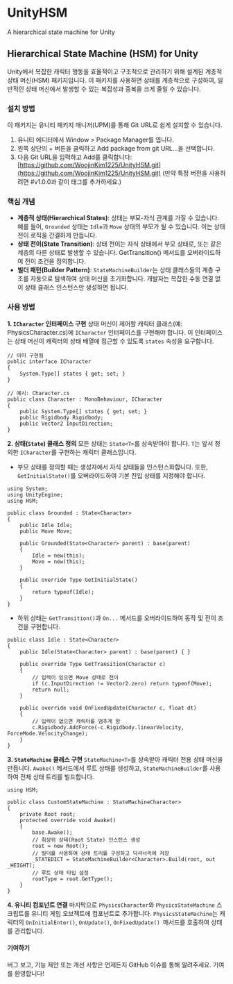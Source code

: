 # UnityHSM
A hierarchical state machine for Unity


## Hierarchical State Machine (HSM) for Unity
Unity에서 복잡한 캐릭터 행동을 효율적이고 구조적으로 관리하기 위해 설계된 계층적 상태 머신(HSM) 패키지입니다. 
이 패키지를 사용하면 상태를 계층적으로 구성하여, 일반적인 상태 머신에서 발생할 수 있는 복잡성과 중복을 크게 줄일 수 있습니다.

### 설치 방법
이 패키지는 유니티 패키지 매니저(UPM)를 통해 Git URL로 쉽게 설치할 수 있습니다.
1. 유니티 에디터에서 Window > Package Manager를 엽니다.
2. 왼쪽 상단의 + 버튼을 클릭하고 Add package from git URL...을 선택합니다.
3. 다음 Git URL을 입력하고 Add를 클릭합니다:[https://github.com/WoojinKim1225/UnityHSM.git](https://github.com/WoojinKim1225/UnityHSM.git)
(만약 특정 버전을 사용하려면 #v1.0.0과 같이 태그를 추가하세요.)

### 핵심 개념
- __계층적 상태(Hierarchical States)__: 상태는 부모-자식 관계를 가질 수 있습니다.  예를 들어, `Grounded` 상태는 `Idle`과 `Move` 상태의 부모가 될 수 있습니다. 이는 상태 전이 로직을 간결하게 만듭니다.
- __상태 전이(State Transition)__: 상태 전이는 자식 상태에서 부모 상태로, 또는 같은 계층의 다른 상태로 발생할 수 있습니다. GetTransition() 메서드를 오버라이드하여 전이 조건을 정의합니다.
- __빌더 패턴(Builder Pattern)__: `StateMachineBuilder`는 상태 클래스들의 계층 구조를 자동으로 탐색하여 상태 머신을 초기화합니다. 개발자는 복잡한 수동 연결 없이 상태 클래스 인스턴스만 생성하면 됩니다.

### 사용 방법
__1. `ICharacter` 인터페이스 구현__
상태 머신이 제어할 캐릭터 클래스(예: PhysicsCharacter.cs)에 `ICharacter` 인터페이스를 구현해야 합니다. 이 인터페이스는 상태 머신이 캐릭터의 상태 배열에 접근할 수 있도록 `states` 속성을 요구합니다.
```
// 이미 구현됨
public interface ICharacter
{
    System.Type[] states { get; set; }
}
```
```
// 예시: Character.cs
public class Character : MonoBehaviour, ICharacter
{
    public System.Type[] states { get; set; }
    public Rigidbody Rigidbody;
    public Vector2 InputDirection;
}
```
__2. 상태(`State`) 클래스 정의__
모든 상태는 `State<T>`를 상속받아야 합니다. `T`는 앞서 정의한 `ICharacter`를 구현하는 캐릭터 클래스입니다. 
- 부모 상태를 정의할 때는 생성자에서 자식 상태들을 인스턴스화합니다. 또한, `GetInitialState()`를 오버라이드하여 기본 진입 상태를 지정해야 합니다.
```
using System;
using UnityEngine;
using HSM;

public class Grounded : State<Character>
{
    public Idle Idle;
    public Move Move;

    public Grounded(State<Character> parent) : base(parent)
    {
        Idle = new(this);
        Move = new(this);
    }

    public override Type GetInitialState()
    {
        return typeof(Idle);
    }
}
```
- 하위 상태는 `GetTransition()`과 `On...` 메서드를 오버라이드하여 동작 및 전이 조건을 구현합니다.
```
public class Idle : State<Character>
{
    public Idle(State<Character> parent) : base(parent) { }

    public override Type GetTransition(Character c)
    {
        // 입력이 있으면 Move 상태로 전이
        if (c.InputDirection != Vector2.zero) return typeof(Move);
        return null;
    }

    public override void OnFixedUpdate(Character c, float dt)
    {
        // 입력이 없으면 캐릭터를 멈추게 함
        c.Rigidbody.AddForce(-c.Rigidbody.linearVelocity, ForceMode.VelocityChange);
    }
}
```

__3. `StateMachine` 클래스 구현__
`StateMachine<T>`를 상속받아 캐릭터 전용 상태 머신을 만듭니다. `Awake()` 메서드에서 루트 상태를 생성하고, `StateMachineBuilder`를 사용하여 전체 상태 트리를 빌드합니다.
```
using HSM;

public class CustomStateMachine : StateMachineCharacter>
{
    private Root root;
    protected override void Awake()
    {
        base.Awake();
        // 최상위 상태(Root State) 인스턴스 생성
        root = new Root();
        // 빌더를 사용하여 상태 트리를 구성하고 딕셔너리에 저장
        _STATEDICT = StateMachineBuilder<Character>.Build(root, out _HEIGHT);
        // 루트 상태 타입 설정
        rootType = root.GetType();
    }
}
```

__4. 유니티 컴포넌트 연결__
마지막으로 `PhysicsCharacter`와 `PhysicsStateMachine` 스크립트를 유니티 게임 오브젝트에 컴포넌트로 추가합니다.
 `PhysicsStateMachine`는 캐릭터의 `OnInitialEnter()`, `OnUpdate()`, `OnFixedUpdate() `메서드를 호출하여 상태를 관리합니다.

#### 기여하기
버그 보고, 기능 제안 또는 개선 사항은 언제든지 GitHub 이슈를 통해 알려주세요. 기여를 환영합니다!